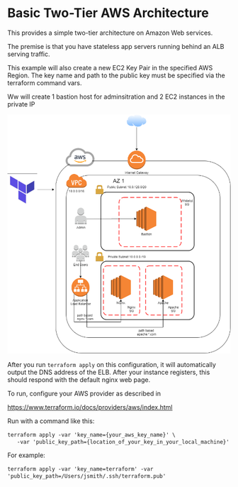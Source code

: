 # Basic Two-Tier AWS Architecture

This provides a simple two-tier architecture on Amazon Web services. 

The premise is that you have stateless app servers running behind
an ALB serving traffic.

This example will also create a new EC2 Key Pair in the specified AWS Region. 
The key name and path to the public key must be specified via the  
terraform command vars.

Ww will create 1 bastion host for adminsitration and 2 EC2 instances in the private IP

![alt text](../images/TiendaNube.png "AWS diagram")


After you run `terraform apply` on this configuration, it will
automatically output the DNS address of the ELB. After your instance
registers, this should respond with the default nginx web page.

To run, configure your AWS provider as described in 

https://www.terraform.io/docs/providers/aws/index.html

Run with a command like this:

```
terraform apply -var 'key_name={your_aws_key_name}' \
   -var 'public_key_path={location_of_your_key_in_your_local_machine}'
```

For example:

```
terraform apply -var 'key_name=terraform' -var 'public_key_path=/Users/jsmith/.ssh/terraform.pub'
```
